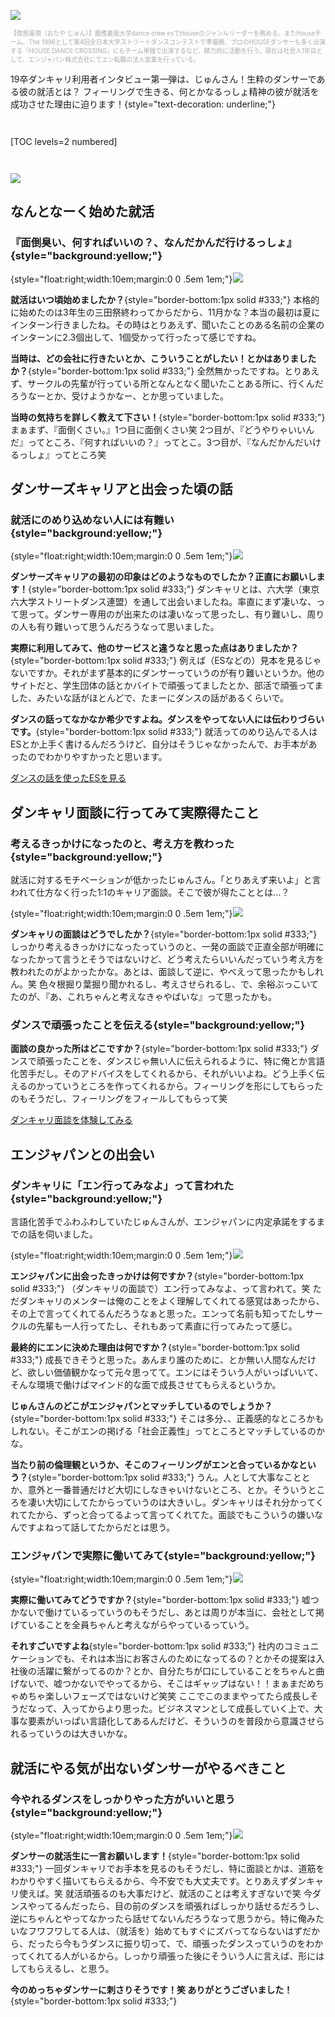 ![](https://dancers-career-2019-stg.herokuapp.com/img/news/21/1.jpg)

<div style="font-size:.7em;color:#aaaaaa;">【御旅屋潤（おたや じゅん）】慶應義塾大学dance crew esでHouseのジャンルリーダーを務める。またHouseチーム、The 1996として第4回全日本大学ストリートダンスコンテストで準優勝、プロのHOUSEダンサーも多く出演する『HOUSE DANCE CROSSING』にもチーム単独で出演するなど、精力的に活動を行う。現在は社会人1年目として、エンジャパン株式会社にてエン転職の法人営業を行っている。</div>

19卒ダンキャリ利用者インタビュー第一弾は、じゅんさん！生粋のダンサーである彼の就活とは？
フィーリングで生きる、何とかなるっしょ精神の彼が就活を成功させた理由に迫ります！{style="text-decoration: underline;"}

<div style="margin: 3em 0;">

[TOC levels=2 numbered]

</div>

![](https://dancers-career-2019-stg.herokuapp.com/img/news/21/2.jpg)

## なんとなーく始めた就活

### 『面倒臭い、何すればいいの？、なんだかんだ行けるっしょ』{style="background:yellow;"}

{style="float:right;width:10em;margin:0 0 .5em 1em;"}![](https://dancers-career-2019-stg.herokuapp.com/img/news/21/3.jpg)

**就活はいつ頃始めましたか？**{style="border-bottom:1px solid #333;"}
本格的に始めたのは3年生の三田祭終わってからだから、11月かな？本当の最初は夏にインターン行きましたね。その時はとりあえず、聞いたことのある名前の企業のインターンに2.3個出して、1個受かって行ったって感じですね。

**当時は、どの会社に行きたいとか、こういうことがしたい！とかはありましたか？**{style="border-bottom:1px solid #333;"}
全然無かったですね。とりあえず、サークルの先輩が行っている所となんとなく聞いたことある所に、行くんだろうなーとか、受けようかなー、とか思っていました。

**当時の気持ちを詳しく教えて下さい！**{style="border-bottom:1px solid #333;"}
まぁまず、『面倒くさい。』1つ目に面倒くさい笑 2つ目が、『どうやりゃいいんだ』ってところ、『何すればいいの？』ってとこ。3つ目が、『なんだかんだいけるっしょ』ってところ笑

## ダンサーズキャリアと出会った頃の話

### 就活にのめり込めない人には有難い{style="background:yellow;"}

{style="float:right;width:10em;margin:0 0 .5em 1em;"}![](https://dancers-career-2019-stg.herokuapp.com/img/news/21/4.jpg)

**ダンサーズキャリアの最初の印象はどのようなものでしたか？正直にお願いします！**{style="border-bottom:1px solid #333;"}
ダンキャリとは、六大学（東京六大学ストリートダンス連盟）を通して出会いましたね。率直にまず凄いな、って思って。ダンサー専用のが出来たのは凄いなって思ったし、有り難いし、周りの人も有り難いって思うんだろうなって思いました。

**実際に利用してみて、他のサービスと違うなと思った点はありましたか？**{style="border-bottom:1px solid #333;"}
例えば（ESなどの）見本を見るじゃないですか。それがまず基本的にダンサーっていうのが有り難いというか。他のサイトだと、学生団体の話とかバイトで頑張ってましたとか、部活で頑張ってました、みたいな話がほとんどで、たまーにダンスの話があるくらいで。

**ダンスの話ってなかなか希少ですよね。ダンスをやってない人には伝わりづらいです。**{style="border-bottom:1px solid #333;"}
就活ってのめり込んでる人はESとか上手く書けるんだろうけど、自分はそうじゃなかったんで、お手本があったのでわかりやすかったと思います。

<a href="/experiences?all&sort=0" class="button button--accent">
<span class="button__text">ダンスの話を使ったESを見る</span><i class="button__icon fas fa-arrow-right"></i>
</a>

## ダンキャリ面談に行ってみて実際得たこと

### 考えるきっかけになったのと、考え方を教わった{style="background:yellow;"}

就活に対するモチベーションが低かったじゅんさん。「とりあえず来いよ」と言われて仕方なく行った1:1のキャリア面談。そこで彼が得たこととは…？

{style="float:right;width:10em;margin:0 0 .5em 1em;"}![](https://dancers-career-2019-stg.herokuapp.com/img/news/21/5.jpg)

**ダンキャリの面談はどうでしたか？**{style="border-bottom:1px solid #333;"}
しっかり考えるきっかけになったっていうのと、一発の面談で正直全部が明確になったかって言うとそうではないけど、どう考えたらいいんだっていう考え方を教われたのがよかったかな。あとは、面談して逆に、やべえって思ったかもしれん。笑 色々根掘り葉掘り聞かれるし、考えさせられるし、で、余裕ぶっこいてたのが、『あ、これちゃんと考えなきゃやばいな』って思ったかも。

### ダンスで頑張ったことを伝える{style="background:yellow;"}

**面談の良かった所はどこですか？**{style="border-bottom:1px solid #333;"}
ダンスで頑張ったことを、ダンスじゃ無い人に伝えられるように、特に俺とか言語化苦手だし。そのアドバイスをしてくれるから、それがいいよね。どう上手く伝えるのかっていうところを作ってくれるから。フィーリングを形にしてもらったのもそうだし、フィーリングをフィールしてもらって笑

<a href="/mentors" class="button button--accent">
<span class="button__text">ダンキャリ面談を体験してみる</span><i class="button__icon fas fa-arrow-right"></i>
</a>

## エンジャパンとの出会い

### ダンキャリに「エン行ってみなよ」って言われた{style="background:yellow;"}

言語化苦手でふわふわしていたじゅんさんが、エンジャパンに内定承諾をするまでの話を伺いました。

{style="float:right;width:10em;margin:0 0 .5em 1em;"}![](https://dancers-career-2019-stg.herokuapp.com/img/news/21/6.jpg)

**エンジャパンに出会ったきっかけは何ですか？**{style="border-bottom:1px solid #333;"}
（ダンキャリの面談で）エン行ってみなよ、って言われて。笑 ただダンキャリのメンターは俺のことをよく理解してくれてる感覚はあったから、その上で言ってくれてるんだろうなぁと思った。エンって名前も知ってたしサークルの先輩も一人行ってたし、それもあって素直に行ってみたって感じ。

**最終的にエンに決めた理由は何ですか？**{style="border-bottom:1px solid #333;"}
成長できそうと思った。あんまり誰のために、とか無い人間なんだけど、欲しい価値観かなって元々思ってて。エンにはそういう人がいっぱいいて、そんな環境で働けばマインド的な面で成長させてもらえるというか。

**じゅんさんのどこがエンジャパンとマッチしているのでしょうか？**{style="border-bottom:1px solid #333;"}
そこは多分、、正義感的なところかもしれない。そこがエンの掲げる「社会正義性」ってところとマッチしているのかな。

**当たり前の倫理観というか、そこのフィーリングがエンと合っているかなという？**{style="border-bottom:1px solid #333;"}
うん。人として大事なこととか、意外と一番普通だけど大切にしなきゃいけないところ、とか。そういうところを凄い大切にしてたからっていうのは大きいし。ダンキャリはそれ分かってくれてたから、ずっと合ってるよって言ってくれてた。面談でもこういうの嫌いなんですよねって話してたからだとは思う。

### エンジャパンで実際に働いてみて{style="background:yellow;"}

{style="float:right;width:10em;margin:0 0 .5em 1em;"}![](https://dancers-career-2019-stg.herokuapp.com/img/news/21/7.jpg)

**実際に働いてみてどうですか？**{style="border-bottom:1px solid #333;"}
嘘つかないで働けているっていうのもそうだし、あとは周りが本当に、会社として掲げていることを全員ちゃんと考えながらやっているっていう。

**それすごいですよね**{style="border-bottom:1px solid #333;"}
社内のコミュニケーションでも、それは本当にお客さんのためになってるの？とかその提案は入社後の活躍に繋がってるのか？とか、自分たちが口にしていることをちゃんと曲げないで、嘘つかないでやってるから、そこはギャップはない！！まぁまだめちゃめちゃ楽しいフェーズではないけど笑笑 ここでこのままやってたら成長しそうだなって、入ってからより思った。ビジネスマンとして成長していく上で、大事な要素がいっぱい言語化してあるんだけど、そういうのを普段から意識させられるっていうのは大きいかな。

## 就活にやる気が出ないダンサーがやるべきこと

### 今やれるダンスをしっかりやった方がいいと思う{style="background:yellow;"}

{style="float:right;width:10em;margin:0 0 .5em 1em;"}![](https://dancers-career-2019-stg.herokuapp.com/img/news/21/8.jpg)

**ダンサーの就活生に一言お願いします！**{style="border-bottom:1px solid #333;"}
一回ダンキャリでお手本を見るのもそうだし、特に面談とかは、道筋をわかりやすく描いてもらえるから、今不安でも大丈夫です。とりあえずダンキャリ使えば。笑 就活頑張るのも大事だけど、就活のことは考えすぎないで笑 今ダンスやってるんだったら、目の前のダンスを頑張ればしっかり話せるだろうし、逆にちゃんとやってなかったら話せてないんだろうなって思うから。特に俺みたいなフワフワしてる人は、（就活を）始めてもすぐにズバってならないはずだから、だったら今もうダンスに振り切って、で、頑張ったダンスっていうのをわかってくれてる人がいるから。しっかり頑張った後にそういう人に言えば、形にはしてもらえるし、と思う。

**今のめっちゃダンサーに刺さりそうです！笑 ありがとうございました！**{style="border-bottom:1px solid #333;"}